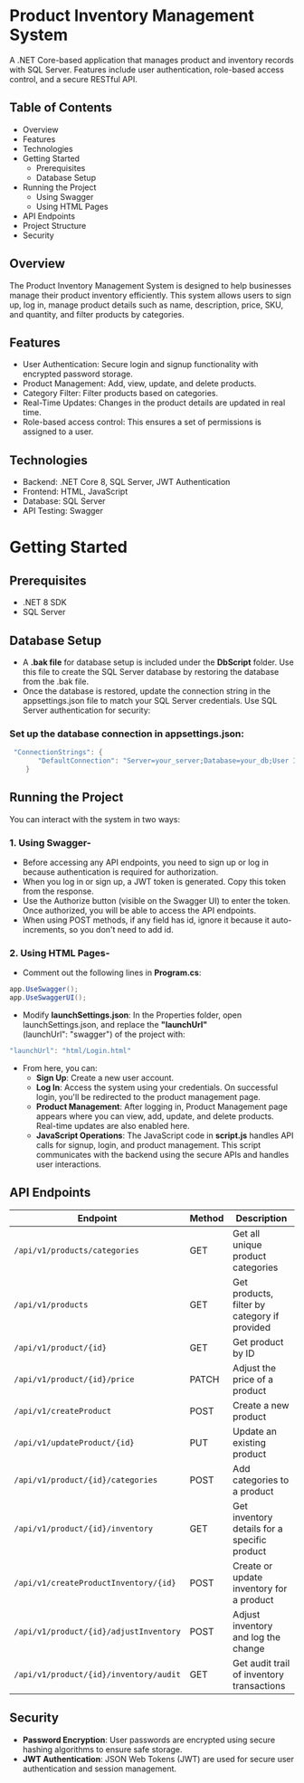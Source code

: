 # Product Inventory Management System
A .NET Core-based application that manages product and inventory records with SQL Server. Features include user authentication, role-based access control, and a secure RESTful API.

## Table of Contents
* Overview
* Features
* Technologies
* Getting Started
   - Prerequisites
   - Database Setup
* Running the Project
  - Using Swagger
  - Using HTML Pages
* API Endpoints
* Project Structure
* Security

## Overview
The Product Inventory Management System is designed to help businesses manage their product inventory efficiently. This system allows users to sign up, log in, manage product details such as name, description, price, SKU, and quantity, and filter products by categories.

## Features
* User Authentication: Secure login and signup functionality with encrypted password storage.
* Product Management: Add, view, update, and delete products.
* Category Filter: Filter products based on categories.
* Real-Time Updates: Changes in the product details are updated in real time.
* Role-based access control: This ensures a set of permissions is assigned to a user.

## Technologies
* Backend: .NET Core 8, SQL Server, JWT Authentication
* Frontend: HTML, JavaScript
* Database: SQL Server
* API Testing: Swagger

# Getting Started
## Prerequisites
* .NET 8 SDK
* SQL Server

## Database Setup
 * A **.bak file** for database setup is included under the **DbScript** folder. Use this file to create the SQL Server database by restoring the database from the .bak file.
 * Once the database is restored, update the connection string in the appsettings.json file to match your SQL Server credentials. Use SQL Server authentication for security:
   
### Set up the database connection in appsettings.json:
```csharp
 "ConnectionStrings": {
       "DefaultConnection": "Server=your_server;Database=your_db;User Id=your_username;Password=your_password;Trusted_Connection=True;TrustServerCertificate=True;"
    }
```
## Running the Project
You can interact with the system in two ways:
### 1. Using Swagger-
   * Before accessing any API endpoints, you need to sign up or log in because authentication is required for authorization.
   *  When you log in or sign up, a JWT token is generated. Copy this token from the response.
   *  Use the Authorize button (visible on the Swagger UI) to enter the token. Once authorized, you will be able to access the API endpoints.
   *  When using POST methods, if any field has id, ignore it because it auto-increments, so you don't need to add id.
### 2. Using HTML Pages-
   * Comment out the following lines in **Program.cs**:
```csharp
app.UseSwagger();
app.UseSwaggerUI();
```
   * Modify **launchSettings.json**: In the Properties folder, open launchSettings.json, and replace the **"launchUrl"** <br> (launchUrl": "swagger") of the project with:
```csharp
"launchUrl": "html/Login.html"
```
   * From here, you can: 
       - **Sign Up**: Create a new user account.
       - **Log In**: Access the system using your credentials. On successful login, you'll be redirected to the product management page.
       - **Product Management**: After logging in,  Product Management page appears where you can view, add, update, and delete products. Real-time updates are also enabled here.
      - **JavaScript Operations**: The JavaScript code in **script.js** handles API calls for signup, login, and product management. This script communicates with the backend using the secure APIs and handles user interactions.

## API Endpoints
| Endpoint                                   | Method  | Description                                        |
|--------------------------------------------|---------|----------------------------------------------------|
| `/api/v1/products/categories`              | GET     | Get all unique product categories                  |
| `/api/v1/products`                         | GET     | Get products, filter by category if provided       |
| `/api/v1/product/{id}`                     | GET     | Get product by ID                                  |
| `/api/v1/product/{id}/price`               | PATCH   | Adjust the price of a product                      |
| `/api/v1/createProduct`                    | POST    | Create a new product                               |
| `/api/v1/updateProduct/{id}`               | PUT     | Update an existing product                         |
| `/api/v1/product/{id}/categories`          | POST    | Add categories to a product                        |
| `/api/v1/product/{id}/inventory`           | GET     | Get inventory details for a specific product       |
| `/api/v1/createProductInventory/{id}`      | POST    | Create or update inventory for a product           |
| `/api/v1/product/{id}/adjustInventory`     | POST    | Adjust inventory and log the change                |
| `/api/v1/product/{id}/inventory/audit`     | GET     | Get audit trail of inventory transactions          |

## Security
* **Password Encryption**: User passwords are encrypted using secure hashing algorithms to ensure safe storage.
* **JWT Authentication**: JSON Web Tokens (JWT) are used for secure user authentication and session management.
